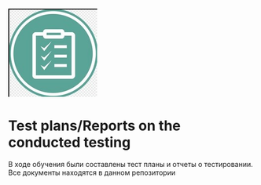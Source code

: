 ![Header](https://github.com/RomanRRC/Test-plans-Reports-on-the-conducted-testing/blob/main/Test%20plan.jpg)

# Test plans/Reports on the conducted testing 
В ходе обучения были составлены тест планы и отчеты о тестировании.
<br> Все документы находятся в данном репозитории</br>
